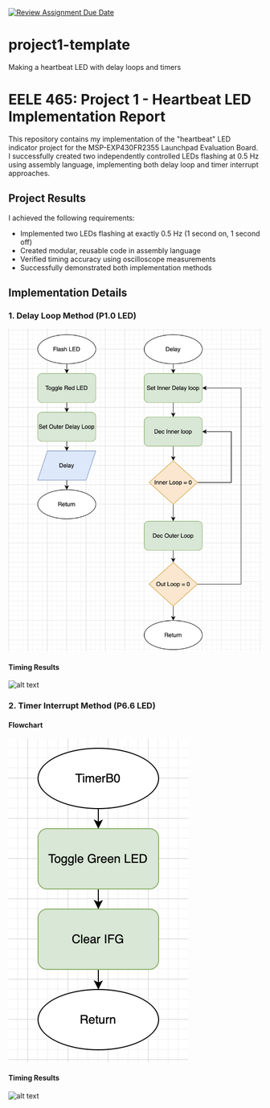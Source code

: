 [![Review Assignment Due Date](https://classroom.github.com/assets/deadline-readme-button-22041afd0340ce965d47ae6ef1cefeee28c7c493a6346c4f15d667ab976d596c.svg)](https://classroom.github.com/a/UwCBxwld)
# project1-template
Making a heartbeat LED with delay loops and timers


# EELE 465: Project 1 - Heartbeat LED Implementation Report

This repository contains my implementation of the "heartbeat" LED indicator project for the MSP-EXP430FR2355 Launchpad Evaluation Board. I successfully created two independently controlled LEDs flashing at 0.5 Hz using assembly language, implementing both delay loop and timer interrupt approaches.

## Project Results

I achieved the following requirements:
- Implemented two LEDs flashing at exactly 0.5 Hz (1 second on, 1 second off)
- Created modular, reusable code in assembly language
- Verified timing accuracy using oscilloscope measurements
- Successfully demonstrated both implementation methods

## Implementation Details

### 1. Delay Loop Method (P1.0 LED)
![alt text](Project01-flowchart1.png)


#### Timing Results

![alt text](IMG_0556.HEIC)

### 2. Timer Interrupt Method (P6.6 LED)

#### Flowchart
![alt text](Project01-flowchart2.png)


#### Timing Results
![alt text](IMG_0557.HEIC)
